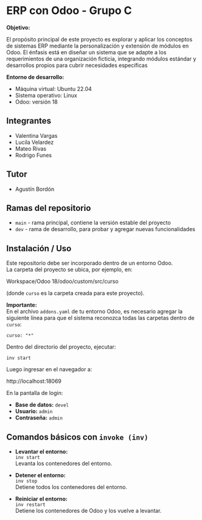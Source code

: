 # ERP con Odoo - Grupo C
**Objetivo:**

El propósito principal de este proyecto es explorar y aplicar los conceptos de sistemas ERP mediante la personalización y extensión de módulos en Odoo. El énfasis está en diseñar un sistema que se adapte a los requerimientos de una organización ficticia, integrando módulos estándar y desarrollos propios para cubrir necesidades específicas

**Entorno de desarrollo:**  
- Máquina virtual: Ubuntu 22.04  
- Sistema operativo: Linux  
- Odoo: versión 18
  
## Integrantes
- Valentina Vargas  
- Lucila Velardez  
- Mateo Rivas  
- Rodrigo Funes  

## Tutor
- Agustín Bordón

## Ramas del repositorio
- `main` - rama principal, contiene la versión estable del proyecto  
- `dev` - rama de desarrollo, para probar y agregar nuevas funcionalidades  

## Instalación / Uso
Este repositorio debe ser incorporado dentro de un entorno Odoo.  
La carpeta del proyecto se ubica, por ejemplo, en:  

Workspace/Odoo 18/odoo/custom/src/curso

(donde `curso` es la carpeta creada para este proyecto).  

**Importante:**  
En el archivo `addons.yaml` de tu entorno Odoo, es necesario agregar la siguiente línea para que el sistema reconozca todas las carpetas dentro de `curso`:  

`
curso:
   "*"
`

Dentro del directorio del proyecto, ejecutar:  

`inv start`

Luego ingresar en el navegador a:  

http://localhost:18069

En la pantalla de login:  
- **Base de datos:** `devel`  
- **Usuario:** `admin`  
- **Contraseña:** `admin`  

## Comandos básicos con `invoke (inv)`

- **Levantar el entorno:**  
  `inv start`  
  Levanta los contenedores del entorno.  

- **Detener el entorno:**  
  `inv stop`  
  Detiene todos los contenedores del entorno.  

- **Reiniciar el entorno:**  
  `inv restart`  
  Detiene los contenedores de Odoo y los vuelve a levantar.  


